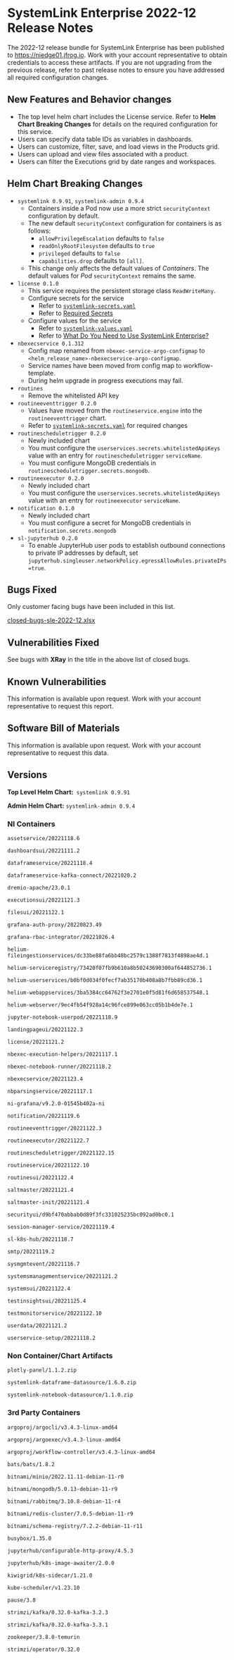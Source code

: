# SystemLink Enterprise 2022-12 Release Notes

The 2022-12 release bundle for SystemLink Enterprise has been published to
<https://niedge01.jfrog.io>. Work with your account representative to obtain
credentials to access these artifacts. If you are not upgrading from the
previous release, refer to past release notes to ensure you have addressed all
required configuration changes.

## New Features and Behavior changes

- The top level helm chart includes the License service. Refer to **Helm Chart
  Breaking Changes** for details on the required configuration for this service.
- Users can specify data table IDs as variables in dashboards.
- Users can customize, filter, save, and load views in the Products grid.
- Users can upload and view files associated with a product.
- Users can filter the Executions grid by date ranges and workspaces.

## Helm Chart Breaking Changes

- `systemlink 0.9.91`, `systemlink-admin 0.9.4`
  - Containers inside a Pod now use a more strict `securityContext`
    configuration by default.
  - The new default `securityContext` configuration for containers is as
    follows:
    - `allowPrivilegeEscalation` defaults to `false`
    - `readOnlyRootFilesystem` defaults to `true`
    - `privileged` defaults to `false`
    - `capabilities.drop` defaults to `[all]`.
  - This change only affects the default values of _Containers_. The default
    values for _Pod_ `securityContext` remains the same.
- `license 0.1.0`
  - This service requires the persistent storage class `ReadWriteMany`.
  - Configure secrets for the service
    - Refer to
      [`systemlink-secrets.yaml`](https://github.com/ni/install-systemlink-enterprise/blob/2022-12/getting-started/templates/systemlink-secrets.yaml)
    - Refer to
      [Required Secrets](https://www.ni.com/docs/en-US/bundle/systemlink-enterprise/page/required-secrets.html)
  - Configure values for the service
    - Refer to
      [`systemlink-values.yaml`](https://github.com/ni/install-systemlink-enterprise/blob/2022-12/getting-started/templates/systemlink-values.yaml)
    - Refer to
      [What Do You Need to Use SystemLink Enterprise?](https://www.ni.com/docs/en-US/bundle/systemlink-enterprise/page/systemlink-enterprise-requirements.html)
- `nbexecservice 0.1.312`
  - Config map renamed from `nbexec-service-argo-configmap` to
    `<helm_release_name>-nbexecservice-argo-configmap`.
  - Service names have been moved from config map to workflow-template.
  - During helm upgrade in progress executions may fail.
- `routines`
  - Remove the whitelisted API key
- `routineeventtrigger 0.2.0`
  - Values have moved from the `routineservice.engine` into the
    `routineeventtrigger` chart.
  - Refer to
    [`systemlink-secrets.yaml`](https://github.com/ni/install-systemlink-enterprise/blob/2022-12/getting-started/templates/systemlink-secrets.yaml)
    for required changes
- `routinescheduletrigger 0.2.0`
  - Newly included chart
  - You must configure the `userservices.secrets.whitelistedApiKeys` value with
    an entry for `routinescheduletrigger` `serviceName`.
  - You must configure MongoDB credentials in
    `routinescheduletrigger.secrets.mongodb`.
- `routineexecutor 0.2.0`
  - Newly included chart
  - You must configure the `userservices.secrets.whitelistedApiKeys` value with
    an entry for `routineexecutor` `serviceName`.
- `notification 0.1.0`
  - Newly included chart
  - You must configure a secret for MongoDB credentials in
    `notification.secrets.mongodb`
- `sl-jupyterhub 0.2.0`
  - To enable JupyterHub user pods to establish outbound connections to private
    IP addresses by default, set
    `jupyterhub.singleuser.networkPolicy.egressAllowRules.privateIPs=true`.

## Bugs Fixed

Only customer facing bugs have been included in this list.

[closed-bugs-sle-2022-12.xlsx](closed-bugs-sle-2022-12.xlsx)

## Vulnerabilities Fixed

See bugs with **XRay** in the title in the above list of closed bugs.

## Known Vulnerabilities

This information is available upon request. Work with your account
representative to request this report.

## Software Bill of Materials

This information is available upon request. Work with your account
representative to request this data.

## Versions

**Top Level Helm Chart:** `systemlink 0.9.91`

**Admin Helm Chart:** `systemlink-admin 0.9.4`

### NI Containers

```text
assetservice/20221118.6

dashboardsui/20221111.2

dataframeservice/20221118.4

dataframeservice-kafka-connect/20221020.2

dremio-apache/23.0.1

executionsui/20221121.3

filesui/20221122.1

grafana-auth-proxy/20220823.49

grafana-rbac-integrator/20221026.4

helium-fileingestionservices/dc33be88fa6bb48bc2579c1388f7813f4898ae4d.1

helium-serviceregistry/73420f07fb9b610a8b50243690300af644852736.1

helium-userservices/b0bf0d034f0fecf7ab35170b408a8b7fbb89cd36.1

helium-webappservices/3ba5384cc64762f3e2701e0f5d81f6d658537548.1

helium-webserver/9ec4fb54f928a14c96fce899e063cc05b1b4de7e.1

jupyter-notebook-userpod/20221118.9

landingpageui/20221122.3

license/20221121.2

nbexec-execution-helpers/20221117.1

nbexec-notebook-runner/20221118.2

nbexecservice/20221123.4

nbparsingservice/20221117.1

ni-grafana/v9.2.0-01545b402a-ni

notification/20221119.6

routineeventtrigger/20221122.3

routineexecutor/20221122.7

routinescheduletrigger/20221122.15

routineservice/20221122.10

routinesui/20221122.4

saltmaster/20221121.4

saltmaster-init/20221121.4

securityui/d9bf470abbab0d89f3fc331025235bc092ad0bc0.1

session-manager-service/20221119.4

sl-k8s-hub/20221118.7

smtp/20221119.2

sysmgmtevent/20221116.7

systemsmanagementservice/20221121.2

systemsui/20221122.4

testinsightsui/20221125.4

testmonitorservice/20221122.10

userdata/20221121.2

userservice-setup/20221118.2
```

### Non Container/Chart Artifacts

```text
plotly-panel/1.1.2.zip

systemlink-dataframe-datasource/1.6.0.zip

systemlink-notebook-datasource/1.1.0.zip
```

### 3rd Party Containers

```text
argoproj/argocli/v3.4.3-linux-amd64

argoproj/argoexec/v3.4.3-linux-amd64

argoproj/workflow-controller/v3.4.3-linux-amd64

bats/bats/1.8.2

bitnami/minio/2022.11.11-debian-11-r0

bitnami/mongodb/5.0.13-debian-11-r9

bitnami/rabbitmq/3.10.8-debian-11-r4

bitnami/redis-cluster/7.0.5-debian-11-r9

bitnami/schema-registry/7.2.2-debian-11-r11

busybox/1.35.0

jupyterhub/configurable-http-proxy/4.5.3

jupyterhub/k8s-image-awaiter/2.0.0

kiwigrid/k8s-sidecar/1.21.0

kube-scheduler/v1.23.10

pause/3.8

strimzi/kafka/0.32.0-kafka-3.2.3

strimzi/kafka/0.32.0-kafka-3.3.1

zookeeper/3.8.0-temurin

strimzi/operator/0.32.0
```
